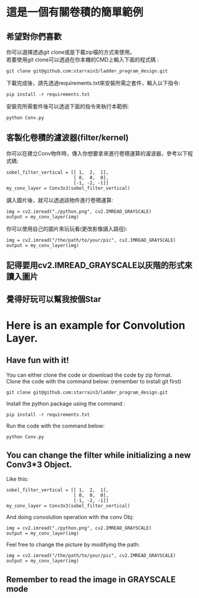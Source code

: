 # 這是一個有關卷積的簡單範例
## 希望對你們喜歡
你可以選擇透過git clone或是下載zip檔的方式來使用。  
若要使用git clone可以透過在你本機的CMD上輸入下面的程式碼 :
```
git clone git@github.com:starrain3/ladder_program_design.git
```
下載完成後，請先透過requirements.txt來安裝所需之套件，輸入以下指令:    
```
pip install -r requirements.txt
```
安裝完所需套件後可以透過下面的指令來執行本範例:  
```
python Conv.py
```

## 客製化卷積的濾波器(filter/kernel)
你可以在建立Conv物件時，傳入你想要拿來進行卷積運算的濾波器，參考以下程式碼:   
```
sobel_filter_vertical = [[ 1,  2,  1],
                         [ 0,  0,  0],
                         [-1, -2, -1]]
my_conv_layer = Conv3x3(sobel_filter_vertical)
```
讀入圖片後，就可以透過該物件進行卷積運算:  
```
img = cv2.imread("./python.png", cv2.IMREAD_GRAYSCALE)
output = my_conv_layer(img)
```
你可以使用自己的圖片來玩玩看(更改影像讀入路徑):  
```
img = cv2.imread("/the/path/to/your/pic", cv2.IMREAD_GRAYSCALE)
output = my_conv_layer(img)
```
## 記得要用cv2.IMREAD_GRAYSCALE以灰階的形式來讀入圖片
## 覺得好玩可以幫我按個Star

# Here is an example for Convolution Layer. 
## Have fun with it!
You can either clone the code or download the code by zip format.   
Clone the code with the command below: (remember to install git first)
```
git clone git@github.com:starrain3/ladder_program_design.git
```
Install the python package using the command :
```
pip install -r requirements.txt
```
Run the code with the command below:
```
python Conv.py
```

## You can change the filter while initializing a new Conv3*3 Object.
Like this:  
```
sobel_filter_vertical = [[ 1,  2,  1],
                         [ 0,  0,  0],
                         [-1, -2, -1]]
my_conv_layer = Conv3x3(sobel_filter_vertical)
```
And doing convolution operation with the conv Obj:
```
img = cv2.imread("./python.png", cv2.IMREAD_GRAYSCALE)
output = my_conv_layer(img)
```
Feel free to change the picture by modifying the path:
```
img = cv2.imread("/the/path/to/your/pic", cv2.IMREAD_GRAYSCALE)
output = my_conv_layer(img)
```
## Remember to read the image in GRAYSCALE mode

